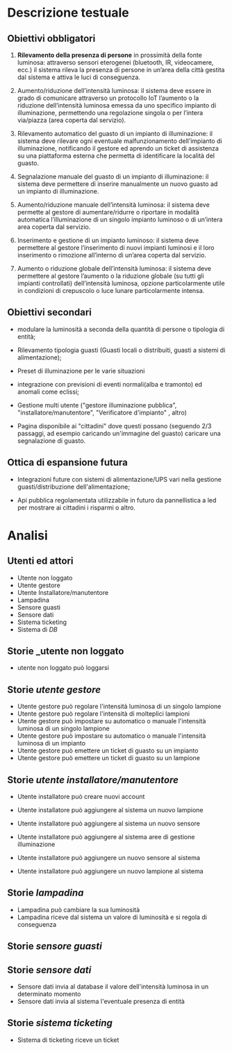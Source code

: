 # Descrizione testuale

## Obiettivi obbligatori

1. **Rilevamento della presenza di persone** in prossimità della fonte luminosa: attraverso sensori eterogenei (bluetooth, IR, videocamere, ecc.) il sistema rileva la presenza di persone in un’area della città gestita dal sistema e attiva le luci di conseguenza.

2. Aumento/riduzione dell’intensità luminosa: il sistema deve essere in grado di comunicare attraverso un protocollo IoT l’aumento o la riduzione dell’intensità luminosa emessa da uno specifico impianto di illuminazione, permettendo una regolazione singola o per l’intera via/piazza (area coperta dal servizio).

3. Rilevamento automatico del guasto di un impianto di illuminazione: il sistema deve rilevare ogni eventuale malfunzionamento dell’impianto di illuminazione, notificando il gestore ed aprendo un ticket di assistenza su una piattaforma esterna che permetta di identificare la località del guasto.

4. Segnalazione manuale del guasto di un impianto di illuminazione: il sistema deve permettere di inserire manualmente un nuovo guasto ad un impianto di illuminazione.

5. Aumento/riduzione manuale dell’intensità luminosa: il sistema deve permette al gestore di aumentare/ridurre o riportare in modalità automatica l’illuminazione di un singolo impianto luminoso o di un’intera area coperta dal servizio.

6. Inserimento e gestione di un impianto luminoso: il sistema deve permettere al gestore
l’inserimento di nuovi impianti luminosi e il loro inserimento o rimozione all’interno di un’area coperta dal servizio.

7. Aumento o riduzione globale dell’intensità luminosa: il sistema deve permettere al gestore l’aumento o la riduzione globale (su tutti gli impianti controllati) dell’intensità luminosa, opzione particolarmente utile in condizioni di crepuscolo o luce lunare particolarmente intensa.


## Obiettivi secondari

- modulare la luminosità a seconda della quantità di persone o tipologia di entità;

- Rilevamento tipologia guasti (Guasti locali o distribuiti, guasti a sistemi di alimentazione);

- Preset di illuminazione per le varie situazioni

- integrazione con previsioni di eventi normali(alba e tramonto) ed anomali come eclissi;

- Gestione multi utente ("gestore illuminazione pubblica", "installatore/manutentore", "Verificatore d'impianto" , altro)

- Pagina disponibile ai "cittadini" dove questi possano (seguendo 2/3 passaggi, ad esempio caricando un'immagine del guasto) caricare una segnalazione di guasto.

## Ottica di espansione futura
- Integrazioni future con sistemi di alimentazione/UPS vari nella gestione guasti/distribuzione dell'alimentazione;

- Api pubblica regolamentata utilizzabile in futuro da pannellistica a led per mostrare ai cittadini i risparmi o altro.



# Analisi



## Utenti ed attori

- Utente non loggato
- Utente gestore
- Utente Installatore/manutentore
- Lampadina
- Sensore guasti
- Sensore dati
- Sistema ticketing
- Sistema di _DB_

## Storie _utente non loggato

- utente non loggato può loggarsi

## Storie _utente gestore_

- Utente gestore può regolare l'intensità luminosa di un singolo lampione
- Utente gestore può regolare l'intensità di molteplici lampioni
- Utente gestore può impostare su automatico o manuale l'intensità luminosa di un singolo lampione
- Utente gestore può impostare su automatico o manuale l'intensità luminosa di un impianto
- Utente gestore può emettere un ticket di guasto su un impianto
- Utente gestore può emettere un ticket di guasto su un lampione

## Storie _utente installatore/manutentore_

- Utente installatore può creare nuovi account
- Utente installatore può aggiungere al sistema un nuovo lampione
- Utente installatore può aggiungere al sistema un nuovo sensore
- Utente installatore può aggiungere al sistema aree di gestione illuminazione

- Utente installatore può aggiungere un nuovo sensore al sistema

- Utente installatore può aggiungere un nuovo lampione al sistema

## Storie _lampadina_

- Lampadina può cambiare la sua luminosità
- Lampadina riceve dal sistema un valore di luminosità e si regola di conseguenza

## Storie _sensore guasti_

## Storie _sensore dati_
- Sensore dati invia al database il valore dell'intensità luminosa in un determinato momento
- Sensore dati invia al sistema l'eventuale presenza di entità

## Storie _sistema ticketing_

- Sistema di ticketing riceve un ticket
